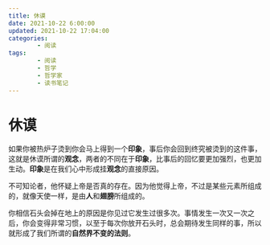```yaml
---
title: 休谟
date: 2021-10-22 6:00:00
updated: 2021-10-22 17:04:00
categories:
        - 阅读
tags:
        - 阅读
        - 哲学
        - 哲学家
        - 读书笔记
---
```


# 休谟

如果你被热炉子烫到你会马上得到一个**印象**，事后你会回到终究被烫到的这件事，这就是休谟所谓的**观念**，两者的不同在于**印象**，比事后的回忆要更加强烈，也更加生动。**印象**是在我们心中形成挂**观念**的直接原因。

不可知论者，他怀疑上帝是否真的存在。因为他觉得上帝，不过是某些元素所组成的，就像天使一样，是由**人**和**翅膀**所组成的。

你相信石头会掉在地上的原因是你见过它发生过很多次。事情发生一次又一次之后，你会变得非常习惯，以至于每次你放开石头时，总会期待发生同样的事，所以就形成了我们所谓的**自然界不变的法则**。

